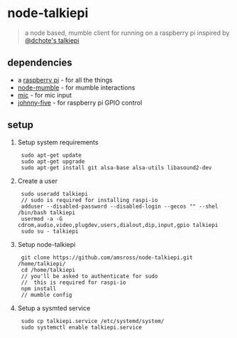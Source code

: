 # node-talkiepi
> a node based, mumble client for running on a raspberry pi inspired by [@dchote's talkiepi](https://github.com/dchote/talkiepi)

## dependencies
* a [raspberry pi](https://www.raspberrypi.org/) - for all the things
* [node-mumble](https://github.com/Rantanen/node-mumble) - for mumble interactions
* [mic](https://github.com/ashishbajaj99/mic) - for mic input
* [johnny-five](https://github.com/rwaldron/johnny-five) - for raspberry pi GPIO control

## setup

1. Setup system requirements

        sudo apt-get update
        sudo apt-get upgrade
        sudo apt-get install git alsa-base alsa-utils libasound2-dev

1. Create a user

        sudo useradd talkiepi
        // sudo is required for installing raspi-io
        adduser --disabled-password --disabled-login --gecos "" --shel /bin/bash talkiepi
        usermod -a -G cdrom,audio,video,plugdev,users,dialout,dip,input,gpio talkiepi
        sudo su - talkiepi

2. Setup node-talkiepi

        git clone https://github.com/amsross/node-talkiepi.git /home/talkiepi/
        cd /home/talkiepi
        // you'll be asked to authenticate for sudo
        //  this is required for raspi-io
        npm install
        // mumble config

3. Setup a sysmted service

        sudo cp talkiepi.service /etc/systemd/system/
        sudo systemctl enable talkiepi.service

